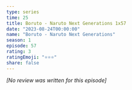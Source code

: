 ```yaml
---
type: series
time: 25
title: Boruto - Naruto Next Generations 1x57
date: "2023-08-24T00:00:00"
name: "Boruto - Naruto Next Generations"
season: 1
episode: 57
rating: 3
ratingEmoji: "⭐️⭐️⭐️"
share: false
---
```


_[No review was written for this episode]_
